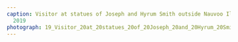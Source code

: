 ```yaml
---
caption: Visitor at statues of Joseph and Hyrum Smith outside Nauvoo Illinois Temple,
  2019
photograph: 19_Visitor_20at_20statues_20of_20Joseph_20and_20Hyrum_20Smith_20outside_20Nauvoo_20Illinois_20Temple_2C_202019.jpg
---
```

